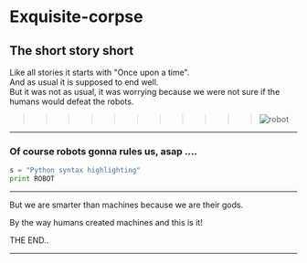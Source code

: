 # Exquisite-corpse

## The short story short

Like all stories it starts with "Once upon a time".  
And as usual it is supposed to end well.  
But it was not as usual, it was worrying because we were not sure if the humans would defeat the robots.
>>>>>>>>>>> ![robot](https://images.discordapp.net/avatars/587170661663768586/886140e4c2fb31ed43a289b66f526e8f.png?size=128)

***
### Of course robots gonna rules us, asap ....
 
```python
s = "Python syntax highlighting"
print ROBOT
```
***
But we are smarter than machines because we are their gods.  

By the way humans created machines and this is it!  

THE END..
***  